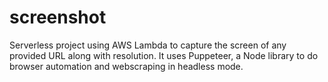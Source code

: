 # screenshot

Serverless project using AWS Lambda to capture the screen of any provided URL along with resolution. It uses Puppeteer, a Node library to do browser automation and webscraping in headless mode. 
